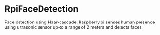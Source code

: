 # RpiFaceDetection
Face detection using Haar-cascade. Raspberry pi senses human presence using ultrasonic sensor up-to a range of 2 meters and detects faces.

